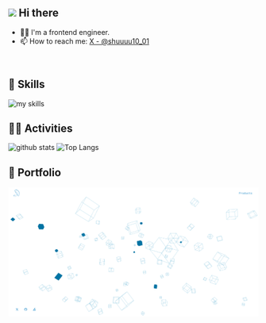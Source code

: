 ## <img src="https://media.giphy.com/media/hvRJCLFzcasrR4ia7z/giphy.gif" width="28"> Hi there

- 🧑‍💻 I'm a frontend engineer.
- 📫 How to reach me: [X - @shuuuu10_01](https://x.com/shuuuu10_01) 
<br>

## 🌱 Skills
<img alt="my skills" src="https://skillicons.dev/icons?theme=dark&perline=7&i=html,css,js,ts,react,vue,nuxt,vite,angular,php,laravel,figma,cloudflare" />
<br>

## 🏃‍♀️ Activities
<div align="left"> 
  <img alt="github stats" height="170px" src="https://github-readme-stats.vercel.app/api/top-langs/?username=shuuuu10-01&theme=vue-dark&layout=compact" />
  <img alt="Top Langs" height="170px" src="https://github-readme-stats.vercel.app/api?username=shuuuu10-01&theme=vue-dark&layout=compact" />
</div>

## 🚀 Portfolio

<a href="https://portfolio-c7p.pages.dev" target="_blank">
  <img alt="portfolio" width="750px" src="https://github.com/shuuuu10-01/portfolio/blob/main/docs/portfolio.png" />
</a>

<!-- READMEの参考にさせていただいた記事 https://qiita.com/mmnn/items/cf465d271171cba8bd51 -->
